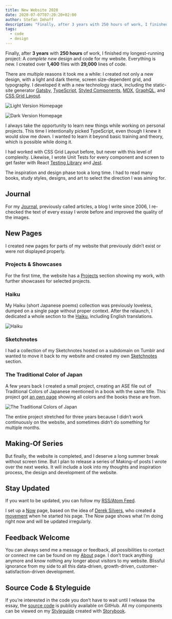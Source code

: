 ```yaml
---
title: New Website 2020
date: 2020-07-07T07:20:20+02:00
author: Stefan Imhoff
description: "Finally, after 3 years with 250 hours of work, I finished my longest-running project: A new design and code for my website. Everything is new. I created over 1,400 files with 29,000 lines of code."
tags:
  - code
  - design
---
```


Finally, after **3 years** with **250 hours** of work, I finished my longest-running project: A _complete new_ design and code for my website. Everything is new. I created over **1,400** files with **29,000** lines of code.

There are _multiple_ reasons it took me a while: I created not only a new design, with a light and dark theme, screen size-dependent grid, and typography. I developed it with a new technology stack, including the static-site generator [Gatsby](https://www.gatsbyjs.org/), [TypeScript](https://www.typescriptlang.org/), [Styled Components](https://styled-components.com/), [MDX](https://mdxjs.com/), [GraphQL](https://graphql.org/), and [CSS Grid Layout](https://developer.mozilla.org/en-US/docs/Web/CSS/CSS_Grid_Layout).

![Light Version Homepage](/assets/images/posts/homepage-light.jpg)

![Dark Version Homepage](/assets/images/posts/homepage-dark.jpg)

I always take the opportunity to learn new things while working on personal projects. This time I intentionally picked TypeScript, even though I knew it would slow me down. I wanted to learn it beyond basic training and theory, which is possible while doing it.

I had worked with CSS Grid Layout before, but never with this level of complexity. Likewise, I wrote Unit Tests for every component and screen to get faster with React [Testing Library](https://testing-library.com/) and [Jest](https://jestjs.io/).

The inspiration and design phase took a long time. I had to read many books, study styles, designs, and art to select the direction I was aiming for.

## Journal

For my [Journal](/journal/), previously called articles, a blog I write since 2006, I re-checked the text of every essay I wrote before and improved the quality of the images.

## New Pages

I created new pages for parts of my website that previously didn’t exist or were not displayed properly.

### Projects & Showcases

For the first time, the website has a [Projects](/projects/) section showing my work, with further showcases for selected projects.

### Haiku

My Haiku (short Japanese poems) collection was previously loveless, dumped on a single page without proper context. After the relaunch, I dedicated a whole section to the [Haiku](/haiku/), including English translations.

![Haiku](/assets/images/posts/haiku.jpg)

### Sketchnotes

I had a collection of my Sketchnotes hosted on a subdomain on Tumblr and wanted to move it back to my website and created my own [Sketchnotes](/sketchnotes/) section.

### The Traditional Color of Japan

A few years back I created a small project, creating an ASE file out of Traditional Colors of Japanese mentioned in a book with the same title. This project got [an own page](/traditional-colors-of-japan/) showing all colors and the books these are from.

![The Traditional Colors of Japan](/assets/images/posts/colors-of-japan.jpg)

The entire project stretched for three years because I didn’t work continuously on the website, and sometimes didn’t do something for multiple months.

## Making-Of Series

But finally, the website is completed, and I deserve a long summer break without screen time. But I plan to release a series of Making-of posts I wrote over the next weeks. It will include a look into my thoughts and inspiration process, the design and development of the website.

## Stay Updated

If you want to be updated, you can follow my [RSS/Atom Feed](https://www.stefanimhoff.de/index.xml).

I set up a [Now](/now/) page, based on the idea of [Derek Silvers](https://sivers.org/), who created a [movement](https://nownownow.com/) when he started his page. The Now page shows what I’m doing right now and will be updated irregularly.

## Feedback Welcome

You can always send me a message or feedback, all possibilities to contact or connect me can be found on my [About](/about/) page. I don’t track anything anymore and know nothing any longer about visitors to my website. Blissful ignorance from my side to all this data-driven, growth-driven, customer-satisfaction-driven development.

## Source Code & Styleguide

If you’re interested in the code you don’t have to wait until I release the essay, the [source code](https://github.com/kogakure/website-gatsby-stefanimhoff.de) is publicly available on GitHub. All my components can be viewed on my [Styleguide](https://styleguide.stefanimhoff.de/) created with [Storybook](https://storybook.js.org/).
